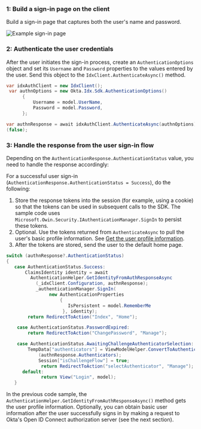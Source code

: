 ### 1: Build a sign-in page on the client

Build a sign-in page that captures both the user's name and password.

<div class="common-image-format">

![Example sign-in page](/img/oie-embedded-sdk/oie-embedded-sdk-use-case-simple-sign-on-screenshot-sign-in.png)

</div>

### 2: Authenticate the user credentials

After the user initiates the sign-in process, create an `AuthenticationOptions` object and set its `Username` and `Password`
properties to the values entered by the user. Send this object to the
`IdxClient.AuthenticateAsync()` method.

```csharp
var idxAuthClient = new IdxClient();
 var authnOptions = new Okta.Idx.Sdk.AuthenticationOptions()
      {
          Username = model.UserName,
          Password = model.Password,
      };

var authnResponse = await idxAuthClient.AuthenticateAsync(authnOptions).ConfigureAwait
(false);
```

### 3: Handle the response from the user sign-in flow

Depending on the `AuthenticationResponse.AuthenticationStatus` value, you need to handle the response accordingly:

For a successful user sign-in
(`AuthenticationResponse.AuthenticationStatus = Success`), do the following:

1. Store the response tokens into the session (for example, using a cookie) so that the tokens can be used in
   subsequent calls to the SDK. The sample code uses `Microsoft.Owin.Security.IAuthenticationManager.SignIn` to persist these tokens.
1. Optional. Use the tokens returned from `AuthenticateAsync` to pull the user's basic profile information. See [Get the user profile information](#get-the-user-profile-information).
1. After the tokens are stored, send the user to the default home page.

```csharp
switch (authnResponse?.AuthenticationStatus)
{
   case AuthenticationStatus.Success:
       ClaimsIdentity identity = await
         AuthenticationHelper.GetIdentityFromAuthResponseAsync
           (_idxClient.Configuration, authnResponse);
           _authenticationManager.SignIn(
                new AuthenticationProperties
                    {
                       IsPersistent = model.RememberMe
                     }, identity);
        return RedirectToAction("Index", "Home");

    case AuthenticationStatus.PasswordExpired:
        return RedirectToAction("ChangePassword", "Manage");

    case AuthenticationStatus.AwaitingChallengeAuthenticatorSelection:
        TempData["authenticators"] = ViewModelHelper.ConvertToAuthenticatorViewModelList
            (authnResponse.Authenticators);
            Session["isChallengeFlow"] = true;
             return RedirectToAction("selectAuthenticator", "Manage");
      default:
             return View("Login", model);
   }

```

In the previous code sample, the `AuthenticationHelper.GetIdentityFromAuthResponseAsync()` method gets the user profile information. Optionally, you can obtain basic user information after the user successfully signs in by making a request to Okta's Open ID Connect authorization server (see the next section).
